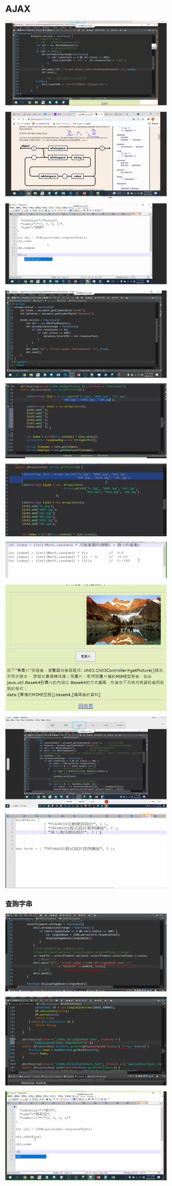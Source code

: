 # AJAX

![](.gitbook/assets/image%20%28157%29.png)

![](.gitbook/assets/image%20%28156%29.png)

![](.gitbook/assets/image%20%28154%29.png)

![](.gitbook/assets/image%20%28155%29.png)

![](.gitbook/assets/image%20%28160%29.png)

![](.gitbook/assets/image%20%28158%29.png)

![](.gitbook/assets/image%20%28159%29.png)

![](.gitbook/assets/image%20%28164%29.png)

![](.gitbook/assets/image%20%28162%29.png)

![](.gitbook/assets/image%20%28167%29.png)

## 查詢字串

![](.gitbook/assets/image%20%28165%29.png)

![](.gitbook/assets/image%20%28168%29.png)

![](.gitbook/assets/image%20%28166%29.png)

